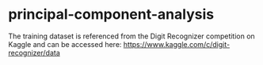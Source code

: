 # principal-component-analysis

The training dataset is referenced from the Digit Recognizer competition on Kaggle and can be accessed here: https://www.kaggle.com/c/digit-recognizer/data

